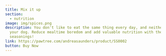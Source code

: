 ```yaml
---
title: Mix it up
section:
  - nutrition
image: img/spices.png
description: You don't like to eat the same thing every day, and neither does
  your dog. Reduce mealtime boredom and add valuable nutrition with these
  seasonings!
link: https://pawtree.com/andreasaunders/product/SS0002
button: Buy Now
---
```

